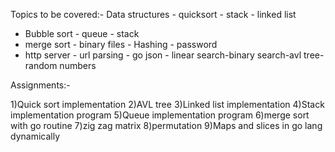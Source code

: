 
Topics to be covered:-
 Data structures - quicksort - stack - linked list
- Bubble sort - queue - stack
- merge sort - binary files - Hashing - password
- http server - url parsing - go json - linear search-binary search-avl tree-random numbers  

Assignments:-

1)Quick sort implementation
2)AVL tree 
3)Linked list implementation
4)Stack implementation program 
5)Queue implementation program 
6)merge sort with go routine
7)zig zag matrix 
8)permutation 
9)Maps and slices in go lang dynamically  

